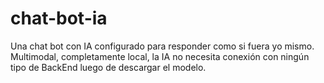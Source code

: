 # chat-bot-ia
Una chat bot con IA configurado para responder como si fuera yo mismo. Multimodal, completamente local, la IA no necesita conexión con ningún tipo de BackEnd luego de descargar el modelo.
